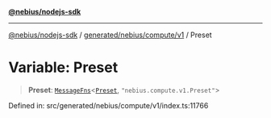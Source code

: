 [**@nebius/nodejs-sdk**](../../../../../README.md)

***

[@nebius/nodejs-sdk](../../../../../README.md) / [generated/nebius/compute/v1](../README.md) / Preset

# Variable: Preset

> **Preset**: [`MessageFns`](../../../../../runtime/protos/core/interfaces/MessageFns.md)\<[`Preset`](../interfaces/Preset.md), `"nebius.compute.v1.Preset"`\>

Defined in: src/generated/nebius/compute/v1/index.ts:11766
